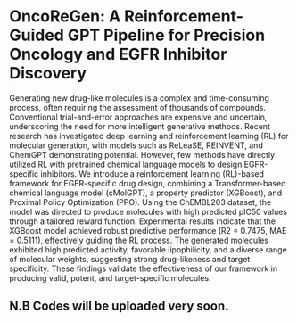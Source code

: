 # OncoReGen: A Reinforcement-Guided GPT Pipeline for Precision Oncology and EGFR Inhibitor Discovery
Generating new drug-like molecules is a complex and time-consuming process, often requiring the assessment of thousands of compounds. Conventional trial-and-error approaches are expensive and uncertain, underscoring the need for more intelligent generative methods. Recent research has investigated deep learning and reinforcement learning (RL) for molecular generation, with models such as ReLeaSE, REINVENT, and ChemGPT demonstrating potential. However, few methods have directly utilized RL with pretrained chemical language models to design EGFR-specific inhibitors. We introduce a reinforcement learning (RL)-based framework for EGFR-specific drug design, combining a Transformer-based chemical language model (cMolGPT), a property predictor (XGBoost), and Proximal Policy Optimization (PPO). Using the ChEMBL203 dataset, the model was directed to produce molecules with high predicted pIC50 values through a tailored reward function. Experimental results indicate that the XGBoost model achieved robust predictive performance (R2 = 0.7475, MAE = 0.5111), effectively guiding the RL process. The generated molecules exhibited high predicted activity, favorable lipophilicity, and a diverse range of molecular weights, suggesting strong drug-likeness and target specificity. These findings validate the effectiveness of our framework in producing valid, potent, and target-specific molecules.


## N.B Codes will be uploaded very soon.
